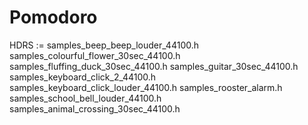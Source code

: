 # Pomodoro

HDRS	:= samples_beep_beep_louder_44100.h samples_colourful_flower_30sec_44100.h samples_fluffing_duck_30sec_44100.h samples_guitar_30sec_44100.h samples_keyboard_click_2_44100.h samples_keyboard_click_louder_44100.h samples_rooster_alarm.h samples_school_bell_louder_44100.h samples_animal_crossing_30sec_44100.h

